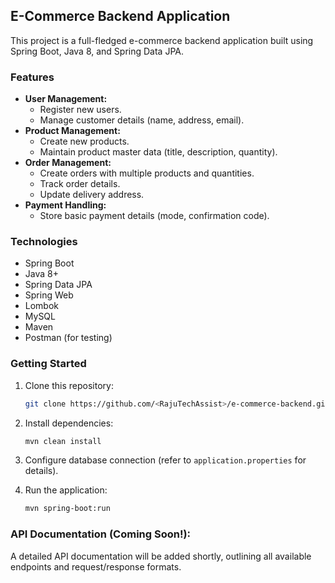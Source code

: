 ## E-Commerce Backend Application

This project is a full-fledged e-commerce backend application built using Spring Boot, Java 8, and Spring Data JPA.

### Features

* **User Management:**
    * Register new users.
    * Manage customer details (name, address, email).
* **Product Management:**
    * Create new products.
    * Maintain product master data (title, description, quantity).
* **Order Management:**
    * Create orders with multiple products and quantities.
    * Track order details.
    * Update delivery address.
* **Payment Handling:**
    * Store basic payment details (mode, confirmation code).

### Technologies

* Spring Boot
* Java 8+
* Spring Data JPA
* Spring Web
* Lombok
* MySQL
* Maven
* Postman (for testing)

### Getting Started

1. Clone this repository:

   ```bash
   git clone https://github.com/<RajuTechAssist>/e-commerce-backend.git
   ```

2. Install dependencies:

   ```bash
   mvn clean install
   ```

3. Configure database connection (refer to `application.properties` for details).

4. Run the application:

   ```bash
   mvn spring-boot:run
   ```

### API Documentation (**Coming Soon!**):

A detailed API documentation will be added shortly, outlining all available endpoints and request/response formats.

